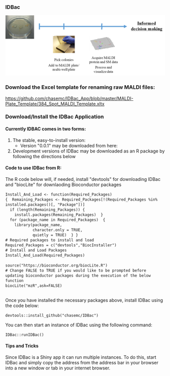 <p align="center">
 <h3> IDBac </h3>
</p>

![alt text](/ReadMe_Images/MainImage.png)
 




### Download the Excel template for renaming raw MALDI files:
https://github.com/chasemc/IDBac_App/blob/master/MALDI-Plate_Template/384_Spot_MALDI_Template.xltx

  
  

### Download/Install the IDBac Application


#### Currently IDBAC comes in two forms:

1. The stable, easy-to-install version:
    * Version "0.0.1" may be downloaded from here:
2. Development versions of IDBac may be downloaded as an R package by following the directions below



#### Code to use IDBac from R:
The R code below will, if needed, install "devtools" for downloading IDBac and "biocLite" for downlaoding Bioconductor packages
```
Install_And_Load <- function(Required_Packages)
{  Remaining_Packages <- Required_Packages[!(Required_Packages %in% installed.packages()[, "Package"])]
  if (length(Remaining_Packages)) {
    install.packages(Remaining_Packages)  }
  for (package_name in Required_Packages)  {
    library(package_name,
            character.only = TRUE,
            quietly = TRUE)  } }
# Required packages to install and load
Required_Packages = c("devtools","BiocInstaller")
# Install and Load Packages
Install_And_Load(Required_Packages)

source("https://bioconductor.org/biocLite.R")
# Change FALSE to TRUE if you would like to be prompted before updating bioconductor packages during the execution of the below function
biocLite("mzR",ask=FALSE)


```



Once you have installed the necessary packages above, install IDBac using the code below:

```
devtools::install_github("chasemc/IDBac")
```


You can then start an instance of IDBac using the following command:

```
IDBac::runIDBac()
```



#### Tips and Tricks
Since IDBac is a Shiny app it can run multiple instances.  To do this, start IDBac and simply copy the address from the address bar in your browser into a new window or tab in your internet browser.
